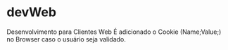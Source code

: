 # devWeb
Desenvolvimento para Clientes Web
É adicionado o Cookie (Name;Value;) no Browser caso o usuário seja validado.
